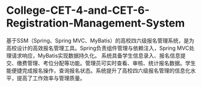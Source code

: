 # College-CET-4-and-CET-6-Registration-Management-System
基于SSM（Spring、Spring MVC、MyBatis）的高校四六级报名管理系统，是为高校设计的高效报名管理工具。Spring负责组件管理与依赖注入，Spring MVC处理请求响应，MyBatis实现数据持久化。  系统具备学生信息录入、报名信息提交、缴费管理、考位分配等功能。管理员可实时查看、审核、统计报名数据。学生能便捷完成报名操作，查询报名状态。系统提升了高校四六级报名管理的信息化水平，提高了工作效率与管理质量。 
